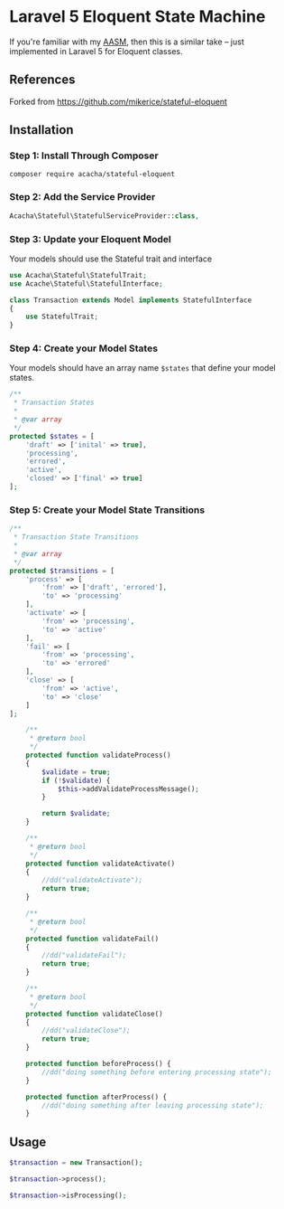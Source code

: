# Laravel 5 Eloquent State Machine

If you're familiar with my [AASM](https://github.com/aasm/aasm), then this is a similar take – just implemented in Laravel 5 for Eloquent classes.

## References

Forked from https://github.com/mikerice/stateful-eloquent

## Installation

### Step 1: Install Through Composer

```
composer require acacha/stateful-eloquent
```

### Step 2: Add the Service Provider

```php
Acacha\Stateful\StatefulServiceProvider::class,
```

### Step 3: Update your Eloquent Model

Your models should use the Stateful trait and interface

```php
use Acacha\Stateful\StatefulTrait;
use Acache\Stateful\StatefulInterface;

class Transaction extends Model implements StatefulInterface
{
    use StatefulTrait;
}
```

### Step 4: Create your Model States

Your models should have an array name `$states` that define your model states.

```php
/**
 * Transaction States
 *
 * @var array
 */
protected $states = [
    'draft' => ['inital' => true],
    'processing',
    'errored',
    'active',
    'closed' => ['final' => true]
];
```

### Step 5: Create your Model State Transitions

```php
/**
 * Transaction State Transitions
 *
 * @var array
 */
protected $transitions = [
    'process' => [
        'from' => ['draft', 'errored'],
        'to' => 'processing'
    ],
    'activate' => [
        'from' => 'processing',
        'to' => 'active'
    ],
    'fail' => [
        'from' => 'processing',
        'to' => 'errored'
    ],
    'close' => [
        'from' => 'active',
        'to' => 'close'
    ]
];

    /**
     * @return bool
     */
    protected function validateProcess()
    {
        $validate = true;
        if (!$validate) {
            $this->addValidateProcessMessage();
        }

        return $validate;
    }

    /**
     * @return bool
     */
    protected function validateActivate()
    {
        //dd("validateActivate");
        return true;
    }

    /**
     * @return bool
     */
    protected function validateFail()
    {
        //dd("validateFail");
        return true;
    }

    /**
     * @return bool
     */
    protected function validateClose()
    {
        //dd("validateClose");
        return true;
    }

    protected function beforeProcess() {
        //dd("doing something before entering processing state");
    }

    protected function afterProcess() {
        //dd("doing something after leaving processing state");
    }

```

## Usage

```php
$transaction = new Transaction();

$transaction->process();

$transaction->isProcessing();
```

